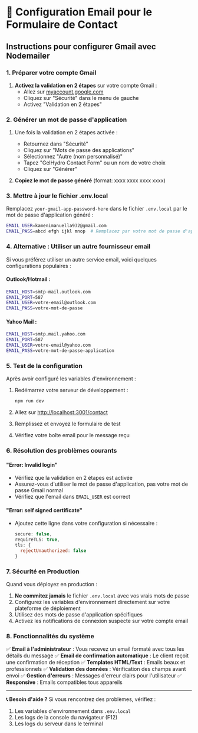 # 📧 Configuration Email pour le Formulaire de Contact

## Instructions pour configurer Gmail avec Nodemailer

### 1. **Préparer votre compte Gmail**

1. **Activez la validation en 2 étapes** sur votre compte Gmail :
   - Allez sur [myaccount.google.com](https://myaccount.google.com)
   - Cliquez sur "Sécurité" dans le menu de gauche
   - Activez "Validation en 2 étapes"

### 2. **Générer un mot de passe d'application**

1. Une fois la validation en 2 étapes activée :
   - Retournez dans "Sécurité"
   - Cliquez sur "Mots de passe des applications"
   - Sélectionnez "Autre (nom personnalisé)"
   - Tapez "GelHydro Contact Form" ou un nom de votre choix
   - Cliquez sur "Générer"

2. **Copiez le mot de passe généré** (format: xxxx xxxx xxxx xxxx)

### 3. **Mettre à jour le fichier .env.local**

Remplacez `your-gmail-app-password-here` dans le fichier `.env.local` par le mot de passe d'application généré :

```bash
EMAIL_USER=kamenimanuella932@gmail.com
EMAIL_PASS=abcd efgh ijkl mnop  # Remplacez par votre mot de passe d'application
```

### 4. **Alternative : Utiliser un autre fournisseur email**

Si vous préférez utiliser un autre service email, voici quelques configurations populaires :

#### **Outlook/Hotmail :**
```bash
EMAIL_HOST=smtp-mail.outlook.com
EMAIL_PORT=587
EMAIL_USER=votre-email@outlook.com
EMAIL_PASS=votre-mot-de-passe
```

#### **Yahoo Mail :**
```bash
EMAIL_HOST=smtp.mail.yahoo.com
EMAIL_PORT=587
EMAIL_USER=votre-email@yahoo.com
EMAIL_PASS=votre-mot-de-passe-application
```

### 5. **Test de la configuration**

Après avoir configuré les variables d'environnement :

1. Redémarrez votre serveur de développement :
   ```bash
   npm run dev
   ```

2. Allez sur [http://localhost:3001/contact](http://localhost:3001/contact)

3. Remplissez et envoyez le formulaire de test

4. Vérifiez votre boîte email pour le message reçu

### 6. **Résolution des problèmes courants**

#### **"Error: Invalid login"**
- Vérifiez que la validation en 2 étapes est activée
- Assurez-vous d'utiliser le mot de passe d'application, pas votre mot de passe Gmail normal
- Vérifiez que l'email dans `EMAIL_USER` est correct

#### **"Error: self signed certificate"**
- Ajoutez cette ligne dans votre configuration si nécessaire :
  ```javascript
  secure: false,
  requireTLS: true,
  tls: {
    rejectUnauthorized: false
  }
  ```

### 7. **Sécurité en Production**

Quand vous déployez en production :

1. **Ne commitez jamais** le fichier `.env.local` avec vos vrais mots de passe
2. Configurez les variables d'environnement directement sur votre plateforme de déploiement
3. Utilisez des mots de passe d'application spécifiques
4. Activez les notifications de connexion suspecte sur votre compte email

### 8. **Fonctionnalités du système**

✅ **Email à l'administrateur** : Vous recevez un email formaté avec tous les détails du message
✅ **Email de confirmation automatique** : Le client reçoit une confirmation de réception
✅ **Templates HTML/Text** : Emails beaux et professionnels
✅ **Validation des données** : Vérification des champs avant envoi
✅ **Gestion d'erreurs** : Messages d'erreur clairs pour l'utilisateur
✅ **Responsive** : Emails compatibles tous appareils

---

**📞 Besoin d'aide ?**
Si vous rencontrez des problèmes, vérifiez :
1. Les variables d'environnement dans `.env.local`
2. Les logs de la console du navigateur (F12)
3. Les logs du serveur dans le terminal
